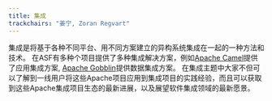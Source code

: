 ```yaml
---
title: 集成
trackchairs: "姜宁, Zoran Regvart"
---
```

集成是将基于各种不同平台、用不同方案建立的异构系统集成在一起的一种方法和技术。
在ASF有多种个项目提供了多种集成解决方案，例如[Apache Camel](https://camel.apache.org/)提供了应用集成方案, [Apache Gobblin](https://gobblin.apache.org/)提供数据集成方案。
在集成主题中大家不但可以了解到一线用户将这些Apache项目应用到集成项目的实践经验，而且可以获取到这些Apache集成项目生态的最新进展，以及展望软件集成领域的最新愿景。
